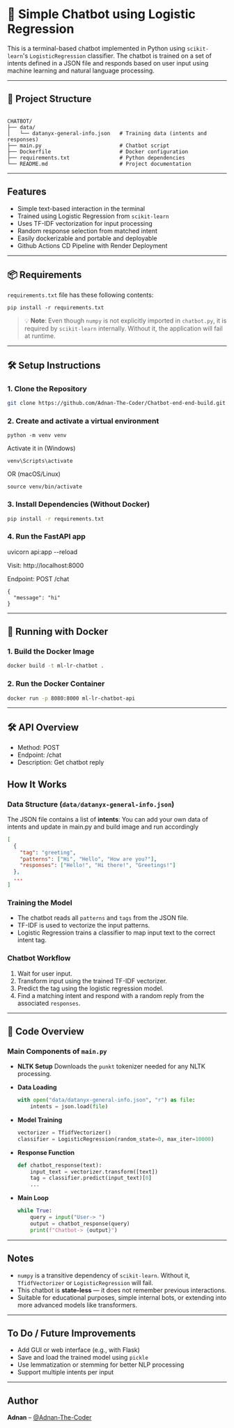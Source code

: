
# 🤖 Simple Chatbot using Logistic Regression

This is a terminal-based chatbot implemented in Python using `scikit-learn`'s `LogisticRegression` classifier. The chatbot is trained on a set of intents defined in a JSON file and responds based on user input using machine learning and natural language processing.

---

## 📁 Project Structure

```

CHATBOT/
├── data/
│   └── datanyx-general-info.json   # Training data (intents and responses)
├── main.py                         # Chatbot script
├── Dockerfile                      # Docker configuration
├── requirements.txt                # Python dependencies
└── README.md                       # Project documentation

```

---

##  Features

- Simple text-based interaction in the terminal
- Trained using Logistic Regression from `scikit-learn`
- Uses TF-IDF vectorization for input processing
- Random response selection from matched intent
- Easily dockerizable and portable and deployable
- Github Actions CD Pipeline with Render Deployment

---

## 📦 Requirements

`requirements.txt` file has these following contents:

```
pip install -r requirements.txt
```

> 💡 **Note**: Even though `numpy` is not explicitly imported in `chatbot.py`, it is required by `scikit-learn` internally. Without it, the application will fail at runtime.

---

## 🛠️ Setup Instructions

### 1. Clone the Repository

```bash
git clone https://github.com/Adnan-The-Coder/Chatbot-end-end-build.git
```

### 2. Create and activate a virtual environment
```
python -m venv venv
```
Activate it in (Windows)
```
venv\Scripts\activate
```
OR (macOS/Linux)
```
source venv/bin/activate
```

### 3. Install Dependencies (Without Docker)

```bash
pip install -r requirements.txt
```

### 4. Run the FastAPI app
uvicorn api:app --reload


Visit: http://localhost:8000

Endpoint: POST /chat
```
{
  "message": "hi"
}
```

---

## 🐳 Running with Docker

### 1. Build the Docker Image

```bash
docker build -t ml-lr-chatbot .
```

### 2. Run the Docker Container

```bash
docker run -p 8080:8000 ml-lr-chatbot-api
```

---

## 🛠 API Overview
- Method:	POST
- Endpoint:	/chat
- Description: Get chatbot reply

##  How It Works

### Data Structure (`data/datanyx-general-info.json`)

The JSON file contains a list of **intents**:
You can add your own data of intents and update in main.py and build image and run accordingly

```json
[
  {
    "tag": "greeting",
    "patterns": ["Hi", "Hello", "How are you?"],
    "responses": ["Hello!", "Hi there!", "Greetings!"]
  },
  ...
]
```

### Training the Model

* The chatbot reads all `patterns` and `tags` from the JSON file.
* TF-IDF is used to vectorize the input patterns.
* Logistic Regression trains a classifier to map input text to the correct intent tag.

### Chatbot Workflow

1. Wait for user input.
2. Transform input using the trained TF-IDF vectorizer.
3. Predict the tag using the logistic regression model.
4. Find a matching intent and respond with a random reply from the associated `responses`.

---

## 📜 Code Overview

### Main Components of `main.py`

* **NLTK Setup**
  Downloads the `punkt` tokenizer needed for any NLTK processing.

* **Data Loading**

  ```python
  with open("data/datanyx-general-info.json", "r") as file:
      intents = json.load(file)
  ```

* **Model Training**

  ```python
  vectorizer = TfidfVectorizer()
  classifier = LogisticRegression(random_state=0, max_iter=10000)
  ```

* **Response Function**

  ```python
  def chatbot_response(text):
      input_text = vectorizer.transform([text])
      tag = classifier.predict(input_text)[0]
      ...
  ```

* **Main Loop**

  ```python
  while True:
      query = input("User-> ")
      output = chatbot_response(query)
      print(f"Chatbot-> {output}")
  ```

---

##  Notes

* `numpy` is a transitive dependency of `scikit-learn`. Without it, `TfidfVectorizer` or `LogisticRegression` will fail.
* This chatbot is **state-less** — it does not remember previous interactions.
* Suitable for educational purposes, simple internal bots, or extending into more advanced models like transformers.

---

##  To Do / Future Improvements

* Add GUI or web interface (e.g., with Flask)
* Save and load the trained model using `pickle`
* Use lemmatization or stemming for better NLP processing
* Support multiple intents per input

---

##  Author

**Adnan** – [@Adnan-The-Coder](https://github.com/Adnan-The-Coder)

